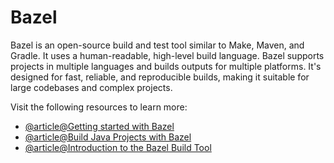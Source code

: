 # Bazel

Bazel is an open-source build and test tool similar to Make, Maven, and Gradle. It uses a human-readable, high-level build language. Bazel supports projects in multiple languages and builds outputs for multiple platforms. It's designed for fast, reliable, and reproducible builds, making it suitable for large codebases and complex projects.

Visit the following resources to learn more:

- [@article@Getting started with Bazel](https://bazel.build/start)
- [@article@Build Java Projects with Bazel](https://earthly.dev/blog/build-java-projects-with-bazel/)
- [@article@Introduction to the Bazel Build Tool](https://www.baeldung.com/bazel-build-tool)
